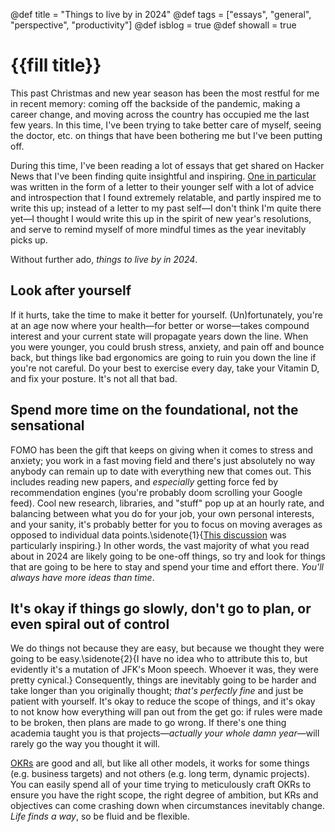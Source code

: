 @def title = "Things to live by in 2024"
@def tags = ["essays", "general", "perspective", "productivity"]
@def isblog = true
@def showall = true

# {{fill title}}

This past Christmas and new year season has been the most restful for me in recent memory: coming off the backside of the pandemic, making a career change, and moving across the country has occupied me the last few years. In this time, I've been trying to take better care of myself, seeing the doctor, etc. on things that have been bothering me but I've been putting off.

During this time, I've been reading a lot of essays that get shared on Hacker News that I've been finding quite insightful and inspiring. [One in particular](https://www.lesswrong.com/posts/uGDtroD26aLvHSoK2/dear-self-we-need-to-talk-about-ambition-1) was written in the form of a letter to their younger self with a lot of advice and introspection that I found extremely relatable, and partly inspired me to write this up; instead of a letter to my past self&mdash;I don't think I'm quite there yet&mdash;I thought I would write this up in the spirit of new year's resolutions, and serve to remind myself of more mindful times as the year inevitably picks up.

Without further ado, *things to live by in 2024*.

## Look after yourself

If it hurts, take the time to make it better for yourself. (Un)fortunately, you're at an age now where your health&mdash;for better or worse&mdash;takes compound interest and your current state will propagate years down the line. When you were younger, you could brush stress, anxiety, and pain off and bounce back, but things like bad ergonomics are going to ruin you down the line if you're not careful. Do your best to exercise every day, take your Vitamin D, and fix your posture. It's not all that bad.

## Spend more time on the foundational, not the sensational

FOMO has been the gift that keeps on giving when it comes to stress and anxiety; you work in a fast moving field and there's just absolutely no way anybody can remain up to date with everything new that comes out. This includes reading new papers, and *especially* getting force fed by recommendation engines (you're probably doom scrolling your Google feed). Cool new research, libraries, and "stuff" pop up at an hourly rate, and balancing between what you do for your job, your own personal interests, and your sanity, it's probably better for you to focus on moving averages as opposed to individual data points.\sidenote{1}{[This discussion](https://news.ycombinator.com/item?id=38829907) was particularly inspiring.} In other words, the vast majority of what you read about in 2024 are likely going to be one-off things, so try and look for things that are going to be here to stay and spend your time and effort there. *You'll always have more ideas than time*.

## It's okay if things go slowly, don't go to plan, or even spiral out of control

We do things not because they are easy, but because we thought they were going to be easy.\sidenote{2}{I have no idea who to attribute this to, but evidently it's a mutation of JFK's Moon speech. Whoever it was, they were pretty cynical.} Consequently, things are inevitably going to be harder and take longer than you originally thought; *that's perfectly fine* and just be patient with yourself. It's okay to reduce the scope of things, and it's okay to not know how everything will pan out from the get go: if rules were made to be broken, then plans are made to go wrong. If there's one thing academia taught you is that projects&mdash;*actually your whole damn year*&mdash;will rarely go the way you thought it will. 

[OKRs](https://peoplelogic.ai/blog/history-of-objectives-and-key-results) are good and all, but like all other models, it works for some things (e.g. business targets) and not others (e.g. long term, dynamic projects). You can easily spend all of your time trying to meticulously craft OKRs to ensure you have the right scope, the right degree of ambition, but KRs and objectives can come crashing down when circumstances inevitably change. *Life finds a way*, so be fluid and be flexible.
